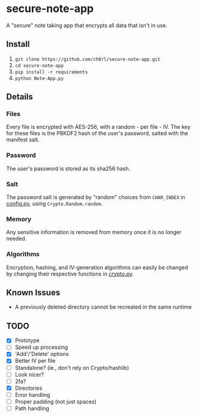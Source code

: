 # secure-note-app
A "secure" note taking app that encrypts all data that isn't in use.

## Install
1. ```git clone https://github.com/ch0rl/secure-note-app.git```
2. ```cd secure-note-app```
3. ```pip install -r requirements```
4. ```python Note-App.py```

## Details
### Files
Every file is encrypted with AES-256, with a random - per file - IV. 
The key for these files is the PBKDF2 hash of the user's password, salted with the manifest salt.

### Password
The user's password is stored as its sha256 hash.

### Salt
The password salt is generated by "random" choices from `CHAR_INDEX` in [config.py](./src/config.py), using `Crypto.Random.random`.

### Memory
Any sensitive information is removed from memory once it is no longer needed.

### Algorithms
Encryption, hashing, and IV-generation algorithms can easily be changed by changing their respective functions in [crypto.py](./src/crypto.py).

## Known Issues
- A previously deleted directory cannot be recreated in the same runtime
## TODO
- [x] Prototype
- [ ] Speed up processing
- [x] 'Add'/'Delete' options
- [x] Better IV per file
- [ ] Standalone? (ie., don't rely on Crypto/hashlib)
- [ ] Look nicer?
- [ ] 2fa?
- [x] Directories
- [ ] Error handling
- [ ] Proper padding (not just spaces)
- [ ] Path handling
